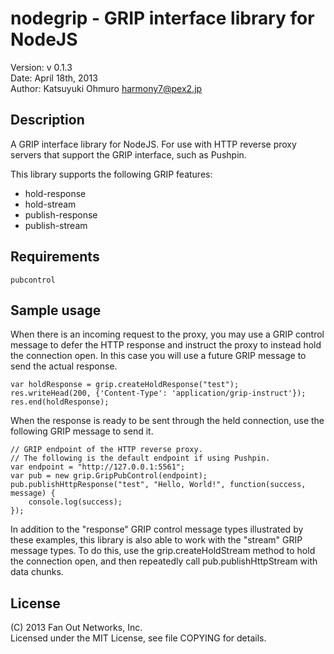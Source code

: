nodegrip - GRIP interface library for NodeJS
============================================

Version: v 0.1.3  
Date: April 18th, 2013  
Author: Katsuyuki Ohmuro <harmony7@pex2.jp>

Description
-----------

A GRIP interface library for NodeJS.  For use with HTTP reverse proxy servers
that support the GRIP interface, such as Pushpin.

This library supports the following GRIP features:

* hold-response
* hold-stream
* publish-response
* publish-stream

Requirements
------------

    pubcontrol

Sample usage
------------

When there is an incoming request to the proxy, you may use a GRIP control message
to defer the HTTP response and instruct the proxy to instead hold the connection
open.  In this case you will use a future GRIP message to send the actual response.

    var holdResponse = grip.createHoldResponse("test");
    res.writeHead(200, {'Content-Type': 'application/grip-instruct'});
    res.end(holdResponse);

When the response is ready to be sent through the held connection, use the
following GRIP message to send it.

    // GRIP endpoint of the HTTP reverse proxy.
    // The following is the default endpoint if using Pushpin.
    var endpoint = "http://127.0.0.1:5561";
    var pub = new grip.GripPubControl(endpoint);
    pub.publishHttpResponse("test", "Hello, World!", function(success, message) {
        console.log(success);
    });

In addition to the "response" GRIP control message types illustrated by these
examples, this library is also able to work with the "stream" GRIP message
types.  To do this, use the grip.createHoldStream method to hold the connection
open, and then repeatedly call pub.publishHttpStream with data chunks.

License
-------

(C) 2013 Fan Out Networks, Inc.  
Licensed under the MIT License, see file COPYING for details.
